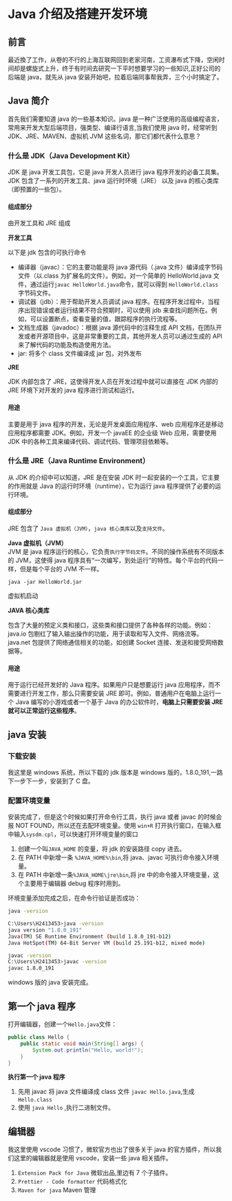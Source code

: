 # Java 介绍及搭建开发环境

## 前言

最近換了工作，从卷的不行的上海互联网回到老家河南，工资瀑布式下降，空闲时间却是螺旋式上升，终于有时间去研究一下平时想要学习的一些知识,正好公司的后端是 java，就先从 java 安装开始吧，拉着后端同事帮我弄，三个小时搞定了。

## Java 简介

首先我们需要知道 java 的一些基本知识。java 是一种广泛使用的高级编程语言，常用来开发大型后端项目，强类型、编译行语言,当我们使用 java 时，经常听到 JDK、JRE、MAVEN、虚拟机 JVM 这些名词，那它们都代表什么意思？

### 什么是 JDK（Java Development Kit）

JDK 是 java 开发工具包，它是 java 开发人员进行 java 程序开发的必备工具集。JDK 包含了一系列的开发工具、java 运行时环境（JRE） 以及 java 的核心类库（即预置的一些包）。

#### 组成部分

由开发工具和 JRE 组成

**开发工具**

以下是 jdk 包含的可执行命令

- 编译器（javac）：它的主要功能是将 java 源代码（.java 文件）编译成字节码文件（以.class 为扩展名的文件）。例如，对一个简单的 HelloWorld.java 文件，通过运行`javac HelloWorld.java`命令，就可以得到 `HelloWorld.class` 字节码文件。
- 调试器（jdb）：用于帮助开发人员调试 java 程序。在程序开发过程中，当程序出现错误或者运行结果不符合预期时，可以使用 jdb 来查找问题所在。例如，可以设置断点，查看变量的值，跟踪程序的执行流程等。
- 文档生成器（javadoc）：根据 java 源代码中的注释生成 API 文档，在团队开发或者开源项目中，这是非常重要的工具，其他开发人员可以通过生成的 API 来了解代码的功能及构造使用方法。
- jar: 将多个 class 文件编译成 jar 包，对外发布

**JRE**

JDK 内部包含了 JRE，这使得开发人员在开发过程中就可以直接在 JDK 内部的 JRE 环境下对开发的 java 程序进行测试和运行。

#### 用途

主要是用于 java 程序的开发，无论是开发桌面应用程序、web 应用程序还是移动应用程序都需要 JDK。例如，开发一个 javaEE 的企业级 Web 应用，需要使用 JDK 中的各种工具来编译代码、调试代码、管理项目依赖等。

### 什么是 JRE（Java Runtime Environment）

从 JDK 的介绍中可以知道，JRE 是在安装 JDK 时一起安装的一个工具，它主要的作用就是 Java 的运行时环境（runtime），它为运行 java 程序提供了必要的运行环境。

#### 组成部分

JRE 包含了 `Java 虚拟机（JVM）`，`java 核心类库`以及`支持文件`。

**Java 虚拟机（JVM）**  
JVM 是 java 程序运行的核心，它负责`执行字节码文件`。不同的操作系统有不同版本的 JVM，这使得 java 程序具有“一次编写，到处运行”的特性。每个平台的代码一样，但是每个平台的 JVM 不一样。

```shell
java -jar HelloWorld.jar
```

虚拟机启动

**JAVA 核心类库**

包含了大量的预定义类和接口，这些类和接口提供了各种各样的功能。例如：java.io 包剔红了输入输出操作的功能，用于读取和写入文件、网络流等。java.net 包提供了网络通信相关的功能，如创建 Socket 连接、发送和接受网络数据等。

#### 用途

用于运行已经开发好的 Java 程序。如果用户只是想要运行 java 应用程序，而不需要进行开发工作，那么只需要安装 JRE 即可。例如，普通用户在电脑上运行一个 Java 编写的小游戏或者一个基于 Java 的办公软件时，**电脑上只需要安装 JRE 就可以正常运行这些程序**。

## java 安装

### 下载安装

我这里是 windows 系统，所以下载的 jdk 版本是 windows 版的，1.8.0_191,一路下一步下一步，安装到了 C 盘。

### 配置环境变量

安装完成了，但是这个时候如果打开命令行工具，执行 java 或者 javac 的时候会报 NOT FOUND，所以还在去配环境变量。使用 `win+R` 打开执行窗口，在输入框中输入`sysdm.cpl`，可以快速打开环境变量的窗口

1. 创建一个叫`JAVA_HOME` 的变量，将 jdk 的安装路径 copy 进去。
2. 在 PATH 中新增一条 `%JAVA_HOME%\bin`,将 java、javac 可执行命令接入环境量。
3. 在 PATH 中新增一条`%JAVA_HOME\jre\bin`,将 jre 中的命令接入环境变量，这个主要用于编辑器 debug 程序时用到。

环境变量添加完成之后，在命令行验证是否成功：

```sh
java -version

C:\Users\H2413453>java -version
java version "1.8.0_191"
Java(TM) SE Runtime Environment (build 1.8.0_191-b12)
Java HotSpot(TM) 64-Bit Server VM (build 25.191-b12, mixed mode)

javac -version
C:\Users\H2413453>javac -version
javac 1.8.0_191
```

windows 版的 java 安装完成。

## 第一个 java 程序

打开编辑器，创建一个`Hello.java`文件：

```java
public class Hello {
    public static void main(String[] args) {
        System.out.println("Hello, world!");
    }
}
```

**执行第一个 java 程序**

1. 先用 javac 将 java 文件编译成 class 文件 `javac Hello.java`,生成 `Hello.class`
2. 使用 `java Hello` ,执行二进制文件。

## 编辑器

我这里使用 vscode 习惯了，微软官方也出了很多关于 java 的官方插件，所以我们这里的编辑器就是使用 vscode，安装一些 java 相关插件。

1. `Extension Pack for Java` 微软出品,里边有 7 个子插件。
2. `Prettier - Code formatter` 代码格式化
3. `Maven for java` Maven 管理
